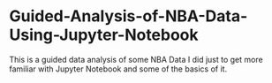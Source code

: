 # Guided-Analysis-of-NBA-Data-Using-Jupyter-Notebook
This is a guided data analysis of some NBA Data I did just to get more familiar with Jupyter Notebook and some of the basics of it.
